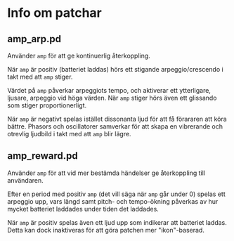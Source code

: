Info om patchar
===

amp_arp.pd
---
Använder `amp` för att ge kontinuerlig återkoppling.

När `amp` är positiv (batteriet laddas) hörs ett stigande arpeggio/crescendo i takt med att `amp` stiger.

Värdet på `amp` påverkar arpeggiots tempo, och aktiverar ett ytterligare, ljusare, arpeggio vid höga värden. När `amp` stiger hörs även ett glissando som stiger proportionerligt.

När `amp` är negativt spelas istället dissonanta ljud för att få förararen att köra bättre. Phasors och oscillatorer samverkar för att skapa en vibrerande och otrevlig ljudbild i takt med att `amp` blir lägre.

amp_reward.pd
---
Använder `amp` för att vid mer bestämda händelser ge återkoppling till användaren.

Efter en period med positiv `amp` (det vill säga när `amp` går under 0) spelas ett arpeggio upp, vars längd samt pitch- och tempo-ökning påverkas av hur mycket batteriet laddades under tiden det laddades.

När `amp` är positiv spelas även ett ljud upp som indikerar att batteriet laddas. Detta kan dock inaktiveras för att göra patchen mer "ikon"-baserad.


